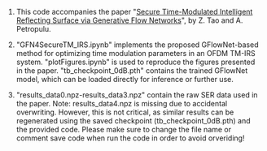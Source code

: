 1. This code accompanies the paper "[Secure Time-Modulated Intelligent Reflecting Surface via Generative Flow Networks](http://eceweb1.rutgers.edu/%7Ecspl/materials/group/ZT/Asilomar2025__V0_.pdf)",
   by Z. Tao and A. Petropulu.

3. "GFN4SecureTM_IRS.ipynb" implements the proposed GFlowNet-based method for optimizing time modulation parameters in an OFDM TM-IRS system. "plotFigures.ipynb" is used to reproduce the figures presented in the paper.
   "tb_checkpoint_0dB.pth" contains the trained GFlowNet model, which can be loaded directly for inference or further use.

5. "results_data0.npz-results_data3.npz" contain the raw SER data used in the paper. Note: results_data4.npz is missing due to accidental overwriting.
   However, this is not critical, as similar results can be regenerated using the saved checkpoint (tb_checkpoint_0dB.pth) and the provided code.
   Please make sure to change the file name or comment save code when run the code in order to avoid orveriding!
